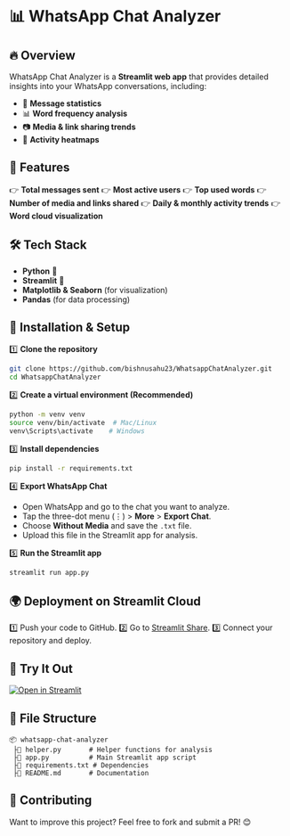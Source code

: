 # 📊 WhatsApp Chat Analyzer

## 🔥 Overview
WhatsApp Chat Analyzer is a **Streamlit web app** that provides detailed insights into your WhatsApp conversations, including:
- 📩 **Message statistics**
- 📊 **Word frequency analysis**
- 📷 **Media & link sharing trends**
- 🔵 **Activity heatmaps**

## 🚀 Features
👉 **Total messages sent**
👉 **Most active users**
👉 **Top used words**
👉 **Number of media and links shared**
👉 **Daily & monthly activity trends**
👉 **Word cloud visualization**

## 🛠️ Tech Stack
- **Python** 🐍
- **Streamlit** 🎈
- **Matplotlib & Seaborn** (for visualization)
- **Pandas** (for data processing)

## 👅 Installation & Setup
1️⃣ **Clone the repository**
```bash
git clone https://github.com/bishnusahu23/WhatsappChatAnalyzer.git
cd WhatsappChatAnalyzer
```

2️⃣ **Create a virtual environment (Recommended)**
```bash
python -m venv venv
source venv/bin/activate  # Mac/Linux
venv\Scripts\activate    # Windows
```

3️⃣ **Install dependencies**
```bash
pip install -r requirements.txt
```

4️⃣ **Export WhatsApp Chat**
- Open WhatsApp and go to the chat you want to analyze.
- Tap the three-dot menu (⋮) > **More** > **Export Chat**.
- Choose **Without Media** and save the `.txt` file.
- Upload this file in the Streamlit app for analysis.

5️⃣ **Run the Streamlit app**
```bash
streamlit run app.py
```

## 🌍 Deployment on Streamlit Cloud
1️⃣ Push your code to GitHub.
2️⃣ Go to [Streamlit Share](https://share.streamlit.io/).
3️⃣ Connect your repository and deploy.

## 🚀 Try It Out

[![Open in Streamlit](https://static.streamlit.io/badges/streamlit_badge_black_white.svg)](https://whatsapp-chat-analyzer-wu9evagvjtdffbfmkf2.streamlit.app/)


## 📂 File Structure
```
📦 whatsapp-chat-analyzer
 ├📂 helper.py       # Helper functions for analysis
 ├📂 app.py          # Main Streamlit app script
 ├📂 requirements.txt # Dependencies
 ├📂 README.md       # Documentation
```

## 🌟 Contributing
Want to improve this project? Feel free to fork and submit a PR! 😊


